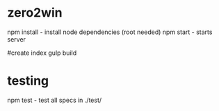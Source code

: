# zero2win 

npm install - install node dependencies (root needed)
npm start - starts server

#create index
gulp build

# testing
npm test - test all specs in ./test/
